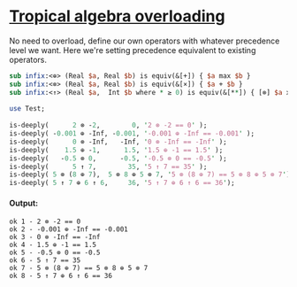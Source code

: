 [1]: https://rosettacode.org/wiki/Tropical_algebra_overloading

# [Tropical algebra overloading][1]

No need to overload, define our own operators with whatever precedence level we want. Here we're setting precedence equivalent to existing operators.

```perl
sub infix:<⊕> (Real $a, Real $b) is equiv(&[+]) { $a max $b }
sub infix:<⊗> (Real $a, Real $b) is equiv(&[×]) { $a + $b }
sub infix:<↑> (Real $a,  Int $b where * ≥ 0) is equiv(&[**]) { [⊗] $a xx $b }
 
use Test;
 
is-deeply(      2 ⊗ -2,        0, '2 ⊗ -2 == 0' );
is-deeply( -0.001 ⊕ -Inf, -0.001, '-0.001 ⊕ -Inf == -0.001' );
is-deeply(      0 ⊗ -Inf,   -Inf, '0 ⊗ -Inf == -Inf' );
is-deeply(    1.5 ⊕ -1,      1.5, '1.5 ⊕ -1 == 1.5' );
is-deeply(   -0.5 ⊗ 0,      -0.5, '-0.5 ⊗ 0 == -0.5' );
is-deeply(      5 ↑ 7,        35, '5 ↑ 7 == 35' );
is-deeply( 5 ⊗ (8 ⊕ 7),  5 ⊗ 8 ⊕ 5 ⊗ 7, '5 ⊗ (8 ⊕ 7) == 5 ⊗ 8 ⊕ 5 ⊗ 7');
is-deeply( 5 ↑ 7 ⊕ 6 ↑ 6,     36, '5 ↑ 7 ⊕ 6 ↑ 6 == 36');
```

#### Output:
```
ok 1 - 2 ⊗ -2 == 0
ok 2 - -0.001 ⊕ -Inf == -0.001
ok 3 - 0 ⊗ -Inf == -Inf
ok 4 - 1.5 ⊕ -1 == 1.5
ok 5 - -0.5 ⊗ 0 == -0.5
ok 6 - 5 ↑ 7 == 35
ok 7 - 5 ⊗ (8 ⊕ 7) == 5 ⊗ 8 ⊕ 5 ⊗ 7
ok 8 - 5 ↑ 7 ⊕ 6 ↑ 6 == 36
```
